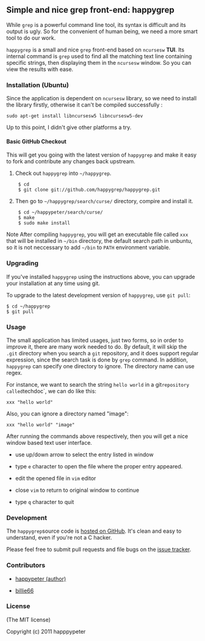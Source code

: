 ## Simple and nice grep front-end: happygrep 

While `grep` is a powerful command line tool, its syntax is difficult and its
output is ugly. So for the convenient of human being, we need a more smart
tool to do our work. 

`happygrep` is a small and nice `grep` front-end based on `ncursesw` __TUI__. 
Its internal command is `grep` used to find all the matching text line
containing specific strings, then displaying them in the `ncursesw` window.
So you can view the results with ease.

### Installation (Ubuntu)

Since the application is dependent on `ncursesw` library, so we need to
install the library firstly, otherwise it can't be compiled successfully :
    
    sudo apt-get install libncursesw5 libncursesw5-dev 

Up to this point, I didn't give other platforms a try.

#### Basic GitHub Checkout

This will get you going with the latest version of `happygrep` and make it
easy to fork and contribute any changes back upstream.

1. Check out `happygrep` into `~/happygrep`.

        $ cd
        $ git clone git://github.com/happygrep/happygrep.git 

2. Then go to `~/happygrep/search/curse/` directory, compire and install it.

        $ cd ~/happypeter/search/curse/
        $ make
        $ sudo make install
         
Note After compiling `happygrep`, you will get an executable file called `xxx`
that will be installed in `~/bin` directory, the default search path in
unbuntu, so it is not neccessary to add `~/bin` to `PATH` environment
variable.  

### Upgrading

If you've installed `happygrep` using the instructions above, you can
upgrade your installation at any time using git.

To upgrade to the latest development version of `happygrep`, use `git pull`:

    $ cd ~/happygrep
    $ git pull

### Usage

The small application has limited usages, just two forms, so in order to
improve it, there are many work needed to do. By default, it will skip the 
`.git` directory when you search a `git` repository, and it does support
regular expression, since the search task is done by `grep` command. In
addition, `happygrep` can specify one directory to ignore. The directory name
can use regex. 

For instance, we want to search the string `hello world` in a git` repository called
`techdoc`, we can do like this:

    xxx "hello world"

Also, you can ignore a directory named "image":

    xxx "hello world" "image"

After running the commands above respectively, then you will get a nice window based
text user interface. 

* use up/down arrow to select the entry listed in window

* type `e` character to open the file where the proper entry appeared.

* edit the opened file in `vim` editor

* close `vim` to return to original window to continue

* type `q` character to quit 

### Development

The `happygrep`source code is [hosted on
GitHub](https://github.com/happypeter/happygrep). It's clean and easy
to understand, even if you're not a C hacker.

Please feel free to submit pull requests and file bugs on the [issue
tracker](https://github.com/happypeter/happygrep/issues).

### Contributors 

* [happypeter (author)](https://github.com/happypeter)

* [billie66](https://github.com/billie66)

### License

(The MIT license)

Copyright (c) 2011 happpypeter 

